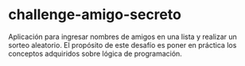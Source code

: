 # challenge-amigo-secreto
Aplicación para ingresar nombres de amigos en una lista y realizar un sorteo aleatorio.
El propósito de este desafío es poner en práctica los conceptos adquiridos sobre lógica de programación.
